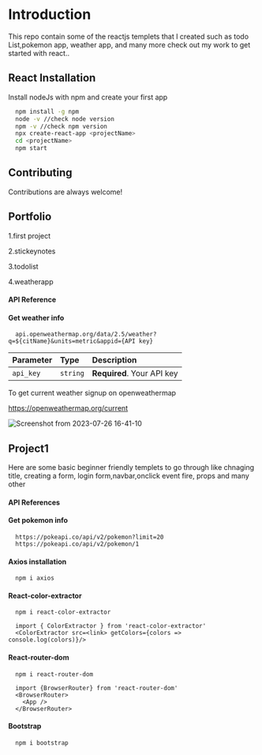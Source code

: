 
# Introduction

This repo contain some of the reactjs templets that I created such as todo List,pokemon app, weather app, and many more check out my work to get started with react..


## React Installation

Install nodeJs with npm and create your first app

```bash
  npm install -g npm
  node -v //check node version
  npm -v //check npm version
  npx create-react-app <projectName>
  cd <projectName>
  npm start
```
    
## Contributing

Contributions are always welcome!




## Portfolio

1.first project

2.stickeynotes

3.todolist

4.weatherapp


#### API Reference

#### Get weather info

```http
  api.openweathermap.org/data/2.5/weather?q=${citName}&units=metric&appid={API key}
```

| Parameter | Type     | Description                |
| :-------- | :------- | :------------------------- |
| `api_key` | `string` | **Required**. Your API key |

To get current weather signup on openweathermap 

https://openweathermap.org/current

![Screenshot from 2023-07-26 16-41-10](https://github.com/SUMEG-04/ReactTemplet/assets/79495013/0e9dc707-eb12-4287-8b80-9df2e3d6efd7)

## Project1

Here are some basic beginner friendly templets to go through like chnaging title, creating a form, login form,navbar,onclick event fire, props and many other


#### API References

#### Get pokemon info

```http
  https://pokeapi.co/api/v2/pokemon?limit=20
  https://pokeapi.co/api/v2/pokemon/1
```
#### Axios installation

```http
  npm i axios
```

#### React-color-extractor

```http
  npm i react-color-extractor
```
```http
  import { ColorExtractor } from 'react-color-extractor'
  <ColorExtractor src=<link> getColors={colors => console.log(colors)}/>
```
#### React-router-dom

```http
  npm i react-router-dom
```
```http
  import {BrowserRouter} from 'react-router-dom'
  <BrowserRouter>
    <App />
  </BrowserRouter>
```
#### Bootstrap

```http
  npm i bootstrap
```

